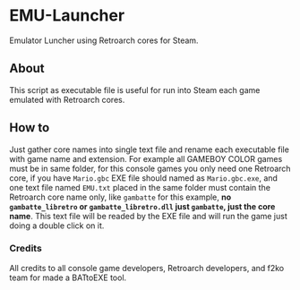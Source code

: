 # EMU-Launcher
Emulator Luncher using Retroarch cores for Steam.

## About
This script as executable file is useful for run into Steam each game emulated with Retroarch cores.

## How to
Just gather core names into single text file and rename each executable file with game name and extension. For example all GAMEBOY COLOR games must be in same folder, for this console games you only need one Retroarch core, if you have `Mario.gbc` EXE file should named as `Mario.gbc.exe`, and one text file named `EMU.txt` placed in the same folder must contain the Retroarch core name only, like `gambatte` for this example, **no `gambatte_libretro` or `gambatte_libretro.dll` just `gambatte`, just the core name**. This text file will be readed by the EXE file and will run the game just doing a double click on it.

### Credits
All credits to all console game developers, Retroarch developers, and f2ko team for made a BATtoEXE tool.
